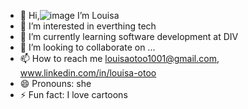 - 👋 Hi,![image](https://github.com/Louisa-Otoo/Louisa-Otoo/assets/144199475/f0793118-e606-4940-865c-d7963a8f9252)
 I’m Louisa
- 👀 I’m interested in everthing tech
- 🌱 I’m currently learning software development at DIV
- 💞️ I’m looking to collaborate on ...
- 📫 How to reach me louisaotoo1001@gmail.com, www.linkedin.com/in/louisa-otoo
- 😄 Pronouns: she
- ⚡ Fun fact: I love cartoons

<!---
Louisa-Otoo/Louisa-Otoo is a ✨ special ✨ repository because its `README.md` (this file) appears on your GitHub profile.
You can click the Preview link to take a look at your changes.
--->
